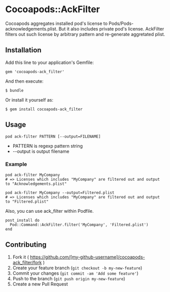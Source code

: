 # Cocoapods::AckFilter

Cocoapods aggregates installed pod's license to Pods/Pods-acknowledgements.plist.
But it also includes private pod's license.
AckFilter filters out such license by arbitrary pattern and re-generate aggretated plist.

## Installation

Add this line to your application's Gemfile:

    gem 'cocoapods-ack_filter'

And then execute:

    $ bundle

Or install it yourself as:

    $ gem install cocoapods-ack_filter

## Usage

```
pod ack-filter PATTERN [--output=FILENAME]
```

- PATTERN is regexp pattern string
- --output is output filename

### Example

```
pod ack-filter MyCompany
# => Licenses which includes "MyCompany" are filtered out and output to "Acknowledgements.plist"
```

```
pod ack-filter MyCompany --output=Filtered.plist
# => Licenses which includes "MyCompany" are filtered out and output to "Filtered.plist"
```

Also, you can use ack_filter within Podfile.

```
post_install do
  Pod::Command::AckFilter.filter('MyCompany', 'Filtered.plist')
end
```

## Contributing

1. Fork it ( https://github.com/[my-github-username]/cocoapods-ack_filter/fork )
2. Create your feature branch (`git checkout -b my-new-feature`)
3. Commit your changes (`git commit -am 'Add some feature'`)
4. Push to the branch (`git push origin my-new-feature`)
5. Create a new Pull Request
